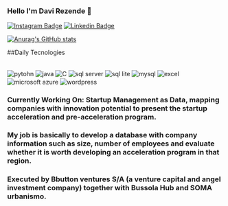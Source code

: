 ### Hello I'm Davi Rezende 👋


[![Instagram Badge](https://img.shields.io/badge/-davirezende__-purple?style=flat-square&logo=instagram&logoColor=white&link=https://www.instagram.com/davirezende_/)](https://www.instagram.com/davi_b.rezende/)
[![Linkedin Badge](https://img.shields.io/badge/-Davi%20Rezende-6633cc?style=flat-square&logo=Linkedin&logoColor=white&link=https://www.linkedin.com/in/davi-rezende-9b1b3a1b0/)](https://www.linkedin.com/in/davi-barros-de-rezende-09540b222/)

[![Anurag's GitHub stats](https://github-readme-stats.vercel.app/api?username=daviqr1)](https://github.com/Daviqr1/github-readme-stats)

##Daily Tecnologies
<div style = "display: inline_block"><br/>
    <img align="center" alt = "pytohn"src="https://img.shields.io/badge/Python-3776AB?style=for-the-badge&logo=python&logoColor=white"/>
    <img align="center" alt = "java"src="https://img.shields.io/badge/Java-ED8B00?style=for-the-badge&logo=java&logoColor=white"/>
    <img align="center" alt = "C"src=https://img.shields.io/badge/C-00599C?style=for-the-badge&logo=c&logoColor=white/>
    <img align="center" alt = "sql server"src=	https://img.shields.io/badge/Microsoft_SQL_Server-CC2927?style=for-the-badge&logo=microsoft-sql-server&logoColor=white >
    <img align="center" alt = "sql lite"src= https://img.shields.io/badge/SQLite-07405E?style=for-the-badge&logo=sqlite&logoColor=white/>
    <img align="center" alt = "mysql"src= https://img.shields.io/badge/MySQL-00000F?style=for-the-badge&logo=mysql&logoColor=white/>
    <img align="center" alt = "excel"src=https://img.shields.io/badge/Microsoft_Excel-217346?style=for-the-badge&logo=microsoft-excel&logoColor=white>
    <img align="center"alt = "microsoft azure"src= https://img.shields.io/badge/Microsoft_Azure-0089D6?style=for-the-badge&logo=microsoft-azure&logoColor=white/>
    <img align = "center"alt = "wordpress"src= https://img.shields.io/badge/Wordpress-21759B?style=for-the-badge&logo=wordpress&logoColor=white/>
    

### Currently Working On: Startup Management as Data, mapping companies with innovation potential to present the startup acceleration and pre-acceleration program.

### My job is basically to develop a database with company information such as size, number of employees and evaluate whether it is worth developing an acceleration program in that region.

### Executed by Bbutton ventures S/A (a venture capital and angel investment company) together with Bussola Hub and SOMA urbanismo.
